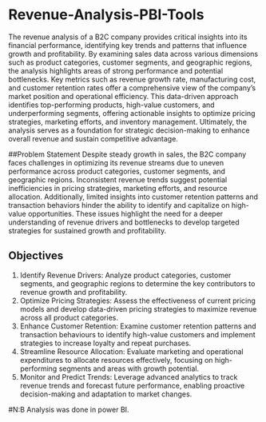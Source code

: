 # Revenue-Analysis-PBI-Tools
The revenue analysis of a B2C company provides critical insights into its financial performance, identifying key trends and patterns that influence growth and profitability. By examining sales data across various dimensions such as product categories, customer segments, and geographic regions, the analysis highlights areas of strong performance and potential bottlenecks. Key metrics such as revenue growth rate, manufacturing cost, and customer retention rates offer a comprehensive view of the company’s market position and operational efficiency. This data-driven approach identifies top-performing products, high-value customers, and underperforming segments, offering actionable insights to optimize pricing strategies, marketing efforts, and inventory management. Ultimately, the analysis serves as a foundation for strategic decision-making to enhance overall revenue and sustain competitive advantage.

##Problem Statement
Despite steady growth in sales, the B2C company faces challenges in optimizing its revenue streams due to uneven performance across product categories, customer segments, and geographic regions. Inconsistent revenue trends suggest potential inefficiencies in pricing strategies, marketing efforts, and resource allocation. Additionally, limited insights into customer retention patterns and transaction behaviors hinder the ability to identify and capitalize on high-value opportunities. These issues highlight the need for a deeper understanding of revenue drivers and bottlenecks to develop targeted strategies for sustained growth and profitability.

## Objectives
1. Identify Revenue Drivers: Analyze product categories, customer segments, and geographic regions to determine the key contributors to revenue growth and profitability.
2. Optimize Pricing Strategies: Assess the effectiveness of current pricing models and develop data-driven pricing strategies to maximize revenue across all product categories.
3. Enhance Customer Retention: Examine customer retention patterns and transaction behaviours to identify high-value customers and implement strategies to increase loyalty and repeat purchases.
4. Streamline Resource Allocation: Evaluate marketing and operational expenditures to allocate resources effectively, focusing on high-performing segments and areas with growth potential.
5. Monitor and Predict Trends: Leverage advanced analytics to track revenue trends and forecast future performance, enabling proactive decision-making and adaptation to market changes.
   
#N:B Analysis was done in power BI. 
